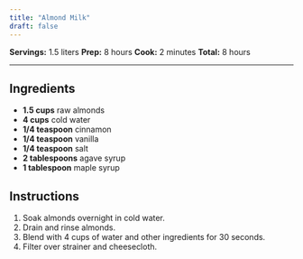 ```yaml
---
title: "Almond Milk"
draft: false
---
```


**Servings:** 1.5 liters
**Prep:** 8 hours
**Cook:** 2 minutes
**Total:** 8 hours

---

## Ingredients

- **1.5 cups** raw almonds
- **4 cups** cold water
- **1/4 teaspoon** cinnamon
- **1/4 teaspoon** vanilla
- **1/4 teaspoon** salt
- **2 tablespoons** agave syrup
- **1 tablespoon** maple syrup

## Instructions

1. Soak almonds overnight in cold water.
2. Drain and rinse almonds.
3. Blend with 4 cups of water and other ingredients for 30 seconds.
4. Filter over strainer and cheesecloth.
